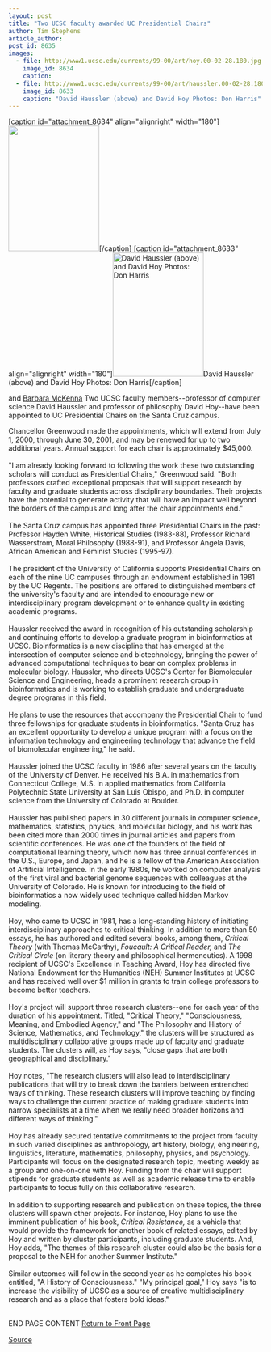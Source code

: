 ```yaml
---
layout: post
title: "Two UCSC faculty awarded UC Presidential Chairs"
author: Tim Stephens
article_author: 
post_id: 8635
images:
  - file: http://www1.ucsc.edu/currents/99-00/art/hoy.00-02-28.180.jpg
    image_id: 8634
    caption: 
  - file: http://www1.ucsc.edu/currents/99-00/art/haussler.00-02-28.180.jpg
    image_id: 8633
    caption: "David Haussler (above) and David Hoy Photos: Don Harris"
---
```


[caption id="attachment_8634" align="alignright" width="180"]<a href="http://dev-ucsc-news.pantheonsite.io/wp-content/uploads/2000/02/hoy.00-02-28.180.jpg"><img class="size-full wp-image-8634" src="http://dev-ucsc-news.pantheonsite.io/wp-content/uploads/2000/02/hoy.00-02-28.180.jpg" alt="" width="180" height="248" /></a>[/caption]
[caption id="attachment_8633" align="alignright" width="180"]<a href="http://dev-ucsc-news.pantheonsite.io/wp-content/uploads/2000/02/haussler.00-02-28.180.jpg"><img class="size-full wp-image-8633" src="http://dev-ucsc-news.pantheonsite.io/wp-content/uploads/2000/02/haussler.00-02-28.180.jpg" alt="David Haussler (above) and David Hoy Photos: Don Harris" width="180" height="245" /></a>David Haussler (above) and David Hoy Photos: Don Harris[/caption]
<p>
  and <a href="mailto:mckenna@cats.ucsc.edu">Barbara McKenna</a> Two UCSC faculty members--professor of computer science David Haussler and professor of philosophy David Hoy--have been appointed to UC Presidential Chairs on the Santa Cruz campus.
</p>Chancellor Greenwood made the appointments, which will extend from July 1, 2000, through June 30, 2001, and may be renewed for up to two additional years. Annual support for each chair is approximately $45,000.<br>
<br>
"I am already looking forward to following the work these two outstanding scholars will conduct as Presidential Chairs," Greenwood said. "Both professors crafted exceptional proposals that will support research by faculty and graduate students across disciplinary boundaries. Their projects have the potential to generate activity that will have an impact well beyond the borders of the campus and long after the chair appointments end."<br>
<br>
The Santa Cruz campus has appointed three Presidential Chairs in the past: Professor Hayden White, Historical Studies (1983-88), Professor Richard Wasserstrom, Moral Philosophy (1988-91), and Professor Angela Davis, African American and Feminist Studies (1995-97).<br>
<br>
The president of the University of California supports Presidential Chairs on each of the nine UC campuses through an endowment established in 1981 by the UC Regents. The positions are offered to distinguished members of the university's faculty and are intended to encourage new or interdisciplinary program development or to enhance quality in existing academic programs.<br>
<br>
Haussler received the award in recognition of his outstanding scholarship and continuing efforts to develop a graduate program in bioinformatics at UCSC. Bioinformatics is a new discipline that has emerged at the intersection of computer science and biotechnology, bringing the power of advanced computational techniques to bear on complex problems in molecular biology. Haussler, who directs UCSC's Center for Biomolecular Science and Engineering, heads a prominent research group in bioinformatics and is working to establish graduate and undergraduate degree programs in this field.<br>
<br>
He plans to use the resources that accompany the Presidential Chair to fund three fellowships for graduate students in bioinformatics. "Santa Cruz has an excellent opportunity to develop a unique program with a focus on the information technology and engineering technology that advance the field of biomolecular engineering," he said.<br>
<br>
Haussler joined the UCSC faculty in 1986 after several years on the faculty of the University of Denver. He received his B.A. in mathematics from Connecticut College, M.S. in applied mathematics from California Polytechnic State University at San Luis Obispo, and Ph.D. in computer science from the University of Colorado at Boulder.<br>
<br>
Haussler has published papers in 30 different journals in computer science, mathematics, statistics, physics, and molecular biology, and his work has been cited more than 2000 times in journal articles and papers from scientific conferences. He was one of the founders of the field of computational learning theory, which now has three annual conferences in the U.S., Europe, and Japan, and he is a fellow of the American Association of Artificial Intelligence. In the early 1980s, he worked on computer analysis of the first viral and bacterial genome sequences with colleagues at the University of Colorado. He is known for introducing to the field of bioinformatics a now widely used technique called hidden Markov modeling.<br>
<br>
Hoy, who came to UCSC in 1981, has a long-standing history of initiating interdisciplinary approaches to critical thinking. In addition to more than 50 essays, he has authored and edited several books, among them, <i>Critical Theory</i> (with Thomas McCarthy), <i>Foucault: A Critical Reader,</i> and <i>The Critical Circle</i> (on literary theory and philosophical hermeneutics). A 1998 recipient of UCSC's Excellence in Teaching Award, Hoy has directed five National Endowment for the Humanities (NEH) Summer Institutes at UCSC and has received well over $1 million in grants to train college professors to become better teachers.<br>
<br>
Hoy's project will support three research clusters--one for each year of the duration of his appointment. Titled, "Critical Theory," "Consciousness, Meaning, and Embodied Agency," and "The Philosophy and History of Science, Mathematics, and Technology," the clusters will be structured as multidisciplinary collaborative groups made up of faculty and graduate students. The clusters will, as Hoy says, "close gaps that are both geographical and disciplinary."<br>
<br>
Hoy notes, "The research clusters will also lead to interdisciplinary publications that will try to break down the barriers between entrenched ways of thinking. These research clusters will improve teaching by finding ways to challenge the current practice of making graduate students into narrow specialists at a time when we really need broader horizons and different ways of thinking."<br>
<br>
Hoy has already secured tentative commitments to the project from faculty in such varied disciplines as anthropology, art history, biology, engineering, linguistics, literature, mathematics, philosophy, physics, and psychology. Participants will focus on the designated research topic, meeting weekly as a group and one-on-one with Hoy. Funding from the chair will support stipends for graduate students as well as academic release time to enable participants to focus fully on this collaborative research.<br>
<br>
In addition to supporting research and publication on these topics, the three clusters will spawn other projects. For instance, Hoy plans to use the imminent publication of his book, <i>Critical Resistance,</i> as a vehicle that would provide the framework for another book of related essays, edited by Hoy and written by cluster participants, including graduate students. And, Hoy adds, "The themes of this research cluster could also be the basis for a proposal to the NEH for another Summer Institute."<br>
<br>
Similar outcomes will follow in the second year as he completes his book entitled, "A History of Consciousness." "My principal goal," Hoy says "is to increase the visibility of UCSC as a source of creative multidisciplinary research and as a place that fosters bold ideas."
<p>
  <br>
  END PAGE CONTENT <a href="../../index.html">Return to Front Page</a> <img align="bottom" alt=" " border="0" height="1" src="../../images/trans.gif" width="385">
</p>
<p><a href="http://www1.ucsc.edu/currents/99-00/02-28/pres.html" title="Permalink to pres">Source</a></p>
